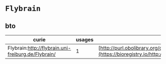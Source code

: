 # `Flybrain`
## bto
| curie                                              |   usages | nodes                                                                                                           |
|----------------------------------------------------|----------|-----------------------------------------------------------------------------------------------------------------|
| Flybrain:http://flybrain.uni-freiburg.de/Flybrain/ |        1 | [http://purl.obolibrary.org/obo/BTO:0001803](https://bioregistry.io/http://purl.obolibrary.org/obo/BTO:0001803) |
